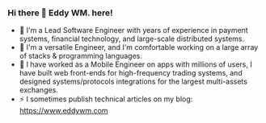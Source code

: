 ### Hi there 👋 Eddy WM. here!

- 🔭 I'm a Lead Software Engineer with years of experience in payment systems, financial technology, and large-scale distributed systems.
- 🌱 I'm a versatile Engineer, and I'm comfortable working on a large array of stacks & programming languages.
- 💬 I have worked as a Mobile Engineer on apps with millions of users, I have built web front-ends for high-frequency trading systems, and designed systems/protocols integrations for the largest multi-assets exchanges.
- ⚡ I sometimes publish technical articles on my blog: https://www.eddywm.com

